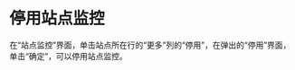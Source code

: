 # 停用站点监控<a name="ZH-CN_TOPIC_0090332138"></a>

在“站点监控”界面，单击站点所在行的“更多”列的“停用”，在弹出的“停用”界面，单击“确定”，可以停用站点监控。

